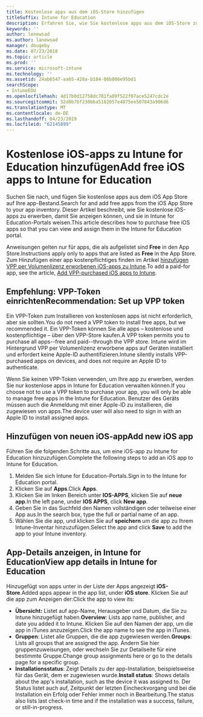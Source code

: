 ```yaml
---
title: Kostenlose apps aus dem iOS-Store hinzufügen
titleSuffix: Intune for Education
description: Erfahren Sie, wie Sie kostenlose apps aus dem iOS-Store zu Intune for Education hinzufügen.
keywords: ''
author: lenewsad
ms.author: lanewsad
manager: dougeby
ms.date: 07/23/2018
ms.topic: article
ms.prod: ''
ms.service: microsoft-intune
ms.technology: ''
ms.assetid: 24ab6547-aa65-428a-b184-06b806e95bd1
searchScope:
- IntuneEDU
ms.openlocfilehash: 4d17b0d12758dc781fa89f522f07ace5247cdc2e
ms.sourcegitcommit: 52d0b7bf230bba5182057e4875ee507843a906d6
ms.translationtype: MT
ms.contentlocale: de-DE
ms.lasthandoff: 04/23/2019
ms.locfileid: "62145899"
---
```

# <a name="add-free-ios-apps-to-intune-for-education"></a><span data-ttu-id="b3a15-103">Kostenlose iOS-apps zu Intune for Education hinzufügen</span><span class="sxs-lookup"><span data-stu-id="b3a15-103">Add free iOS apps to Intune for Education</span></span>  
<span data-ttu-id="b3a15-104">Suchen Sie nach, und fügen Sie kostenlose apps aus dem iOS App Store auf Ihre app-Bestand.</span><span class="sxs-lookup"><span data-stu-id="b3a15-104">Search for and add free apps from the iOS App Store to your app inventory.</span></span> <span data-ttu-id="b3a15-105">Dieser Artikel beschreibt, wie Sie kostenlose iOS-apps zu erwerben, damit Sie anzeigen können, und sie in Intune for Education-Portals weisen.</span><span class="sxs-lookup"><span data-stu-id="b3a15-105">This article describes how to purchase free iOS apps so that you can view and assign them in the Intune for Education portal.</span></span>
 
<span data-ttu-id="b3a15-106">Anweisungen gelten nur für apps, die als aufgelistet sind **Free** in den App Store.</span><span class="sxs-lookup"><span data-stu-id="b3a15-106">Instructions apply only to apps that are listed as **Free** in the App Store.</span></span> <span data-ttu-id="b3a15-107">Zum Hinzufügen einer app kostenpflichtiges finden im Artikel [hinzufügen VPP per Volumenlizenz erworbenen iOS-apps zu Intune](add-vpp-apps-ios.md).</span><span class="sxs-lookup"><span data-stu-id="b3a15-107">To add a paid-for app, see the article, [Add VPP-purchased iOS apps to Intune](add-vpp-apps-ios.md).</span></span>

## <a name="recommendation-set-up-vpp-token"></a><span data-ttu-id="b3a15-108">Empfehlung: VPP-Token einrichten</span><span class="sxs-lookup"><span data-stu-id="b3a15-108">Recommendation: Set up VPP token</span></span>

<span data-ttu-id="b3a15-109">Ein VPP-Token zum Installieren von kostenlosen apps ist nicht erforderlich, aber sie sollten.</span><span class="sxs-lookup"><span data-stu-id="b3a15-109">You do not need a VPP token to install free apps, but we recommended it.</span></span> <span data-ttu-id="b3a15-110">Ein VPP-Token können Sie alle apps – kostenlose und kostenpflichtige – über den VPP-Store kaufen.</span><span class="sxs-lookup"><span data-stu-id="b3a15-110">A VPP token permits you to purchase all apps--free and paid--through the VPP store.</span></span> <span data-ttu-id="b3a15-111">Intune wird im Hintergrund VPP per Volumenlizenz erworbene apps auf Geräten installiert und erfordert keine Apple-ID authentifizieren.</span><span class="sxs-lookup"><span data-stu-id="b3a15-111">Intune silently installs VPP-purchased apps on devices, and does not require an Apple ID to authenticate.</span></span>  

<span data-ttu-id="b3a15-112">Wenn Sie keinen VPP-Token verwenden, um Ihre app zu erwerben, werden Sie nur kostenlose apps in Intune for Education verwalten können.</span><span class="sxs-lookup"><span data-stu-id="b3a15-112">If you choose not to use a VPP token to purchase your app, you will only be able to manage free apps in the Intune for Education.</span></span> <span data-ttu-id="b3a15-113">Benutzer des Geräts müssen auch die Anmeldung mit einer Apple-ID zu installieren, die zugewiesen von apps.</span><span class="sxs-lookup"><span data-stu-id="b3a15-113">The device user will also need to sign in with an Apple ID to install assigned apps.</span></span>

## <a name="add-new-ios-app"></a><span data-ttu-id="b3a15-114">Hinzufügen von neuen iOS-app</span><span class="sxs-lookup"><span data-stu-id="b3a15-114">Add new iOS app</span></span>
<span data-ttu-id="b3a15-115">Führen Sie die folgenden Schritte aus, um eine iOS-app zu Intune for Education hinzuzufügen.</span><span class="sxs-lookup"><span data-stu-id="b3a15-115">Complete the following steps to add an iOS app to Intune for Education.</span></span>
1. <span data-ttu-id="b3a15-116">Melden Sie sich Intune for Education-Portals.</span><span class="sxs-lookup"><span data-stu-id="b3a15-116">Sign in to the Intune for Education portal.</span></span>
2. <span data-ttu-id="b3a15-117">Klicken Sie auf **Apps**.</span><span class="sxs-lookup"><span data-stu-id="b3a15-117">Click **Apps**.</span></span>
3. <span data-ttu-id="b3a15-118">Klicken Sie im linken Bereich unter **IOS-APPS**, klicken Sie auf **neue app**.</span><span class="sxs-lookup"><span data-stu-id="b3a15-118">In the left pane, under **IOS APPS**, click **New app**.</span></span>
5. <span data-ttu-id="b3a15-119">Geben Sie in das Suchfeld den Namen vollständigen oder teilweise einer App aus.</span><span class="sxs-lookup"><span data-stu-id="b3a15-119">In the search box, type the full or partial name of an app.</span></span>
6. <span data-ttu-id="b3a15-120">Wählen Sie die app, und klicken Sie auf **speichern** um die app zu Ihrem Intune-Inventar hinzuzufügen.</span><span class="sxs-lookup"><span data-stu-id="b3a15-120">Select the app and click **Save** to add the app to your Intune inventory.</span></span>

## <a name="view-app-details-in-intune-for-education"></a><span data-ttu-id="b3a15-121">App-Details anzeigen, in Intune for Education</span><span class="sxs-lookup"><span data-stu-id="b3a15-121">View app details in Intune for Education</span></span>
<span data-ttu-id="b3a15-122">Hinzugefügt von apps unter in der Liste der Apps angezeigt **iOS-Store**.</span><span class="sxs-lookup"><span data-stu-id="b3a15-122">Added apps appear in the app list, under **iOS store**.</span></span> <span data-ttu-id="b3a15-123">Klicken Sie auf die app zum Anzeigen der:</span><span class="sxs-lookup"><span data-stu-id="b3a15-123">Click the app to view its:</span></span>

* <span data-ttu-id="b3a15-124">**Übersicht:** Listet auf app-Name, Herausgeber und Datum, die Sie zu Intune hinzugefügt haben.</span><span class="sxs-lookup"><span data-stu-id="b3a15-124">**Overview**: Lists app name, publisher, and date you added it to Intune.</span></span> <span data-ttu-id="b3a15-125">Klicken Sie auf den Namen der app, um die app in iTunes anzuzeigen.</span><span class="sxs-lookup"><span data-stu-id="b3a15-125">Click the app name to see the app in iTunes.</span></span>
* <span data-ttu-id="b3a15-126">**Gruppen**: Listet alle Gruppen, die die app zugewiesen werden.</span><span class="sxs-lookup"><span data-stu-id="b3a15-126">**Groups**: Lists all groups that are assigned the app.</span></span> <span data-ttu-id="b3a15-127">Ändern Sie hier gruppenzuweisungen, oder wechseln Sie zur Detailseite für eine bestimmte Gruppe.</span><span class="sxs-lookup"><span data-stu-id="b3a15-127">Change group assignments here or go to the details page for a specific group.</span></span>
* <span data-ttu-id="b3a15-128">**Installationsstatus**: Zeigt Details zu der app-Installation, beispielsweise für das Gerät, dem er zugewiesen wurde.</span><span class="sxs-lookup"><span data-stu-id="b3a15-128">**Install status**: Shows details about the app's installation, such as the device it was assigned to.</span></span> <span data-ttu-id="b3a15-129">Der Status listet auch auf, Zeitpunkt der letzten Eincheckvorgang und bei die Installation ein Erfolg oder Fehler immer noch in Bearbeitung.</span><span class="sxs-lookup"><span data-stu-id="b3a15-129">The status also lists last check-in time and if the installation was a success, failure, or still-in-progress.</span></span>  
